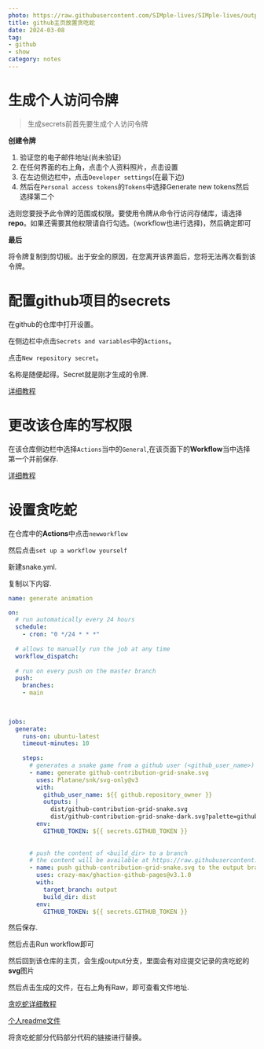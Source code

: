 ```yaml
---
photo: https://raw.githubusercontent.com/SIMple-lives/SIMple-lives/output/github-contribution-grid-snake.svg
title: github主页放置贪吃蛇
date: 2024-03-08
tag:
- github
- show
category: notes
---
```


# 生成个人访问令牌

> 生成secrets前首先要生成个人访问令牌

**创建令牌**

1. 验证您的电子邮件地址(尚未验证)
2. 在任何界面的右上角，点击个人资料照片，点击设置
3. 在左边侧边栏中，点击`Developer settings`(在最下边)
4. 然后在`Personal access tokens`的`Tokens`中选择Generate new tokens然后选择第二个

选则您要授予此令牌的范围或权限。要使用令牌从命令行访问存储库，请选择**repo**。如果还需要其他权限请自行勾选。(workflow也进行选择)，然后确定即可

**最后**

将令牌复制到剪切板。出于安全的原因，在您离开该界面后，您将无法再次看到该令牌。

# 配置github项目的secrets

在github的仓库中打开设置。

在侧边栏中点击`Secrets and variables`中的`Actions`。

点击`New repository secret`。

名称是随便起得。Secret就是刚才生成的令牌.

[详细教程](https://blog.csdn.net/weixin_45178716/article/details/106416925)

# 更改该仓库的写权限

在该仓库侧边栏中选择`Actions`当中的`General`,在该页面下的**Workflow**当中选择第一个并前保存.

[详细教程](https://stackoverflow.com/questions/72851548/permission-denied-to-github-actionsbot) 

# 设置贪吃蛇

在仓库中的**Actions**中点击`newworkflow`

然后点击`set up a workflow yourself`

新建snake.yml.

复制以下内容.

```yml
name: generate animation

on:
  # run automatically every 24 hours
  schedule:
    - cron: "0 */24 * * *" 
  
  # allows to manually run the job at any time
  workflow_dispatch:
  
  # run on every push on the master branch
  push:
    branches:
    - main
    
  

jobs:
  generate:
    runs-on: ubuntu-latest
    timeout-minutes: 10
    
    steps:
      # generates a snake game from a github user (<github_user_name>) contributions graph, output a svg animation at <svg_out_path>
      - name: generate github-contribution-grid-snake.svg
        uses: Platane/snk/svg-only@v3
        with:
          github_user_name: ${{ github.repository_owner }}
          outputs: |
            dist/github-contribution-grid-snake.svg
            dist/github-contribution-grid-snake-dark.svg?palette=github-dark
        env:
          GITHUB_TOKEN: ${{ secrets.GITHUB_TOKEN }}
          
          
      # push the content of <build_dir> to a branch
      # the content will be available at https://raw.githubusercontent.com/<github_user>/<repository>/<target_branch>/<file> , or as github page
      - name: push github-contribution-grid-snake.svg to the output branch
        uses: crazy-max/ghaction-github-pages@v3.1.0
        with:
          target_branch: output
          build_dir: dist
        env:
          GITHUB_TOKEN: ${{ secrets.GITHUB_TOKEN }}


```

然后保存.

然后点击Run workflow即可

然后回到该仓库的主页，会生成output分支，里面会有对应提交记录的贪吃蛇的**svg**图片

然后点击生成的文件，在右上角有Raw，即可查看文件地址.

[贪吃蛇详细教程](https://www.cnblogs.com/javadog-net/p/17746748.html)

[个人readme文件](https://github.com/SIMple-lives/SIMple-lives/blob/main/README.md?plain=1)

将贪吃蛇部分代码部分代码的链接进行替换。
